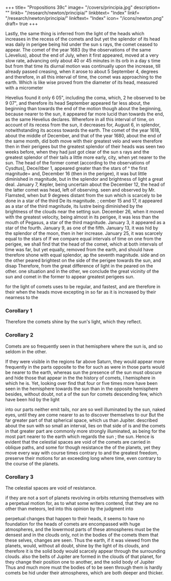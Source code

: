 +++
title= "Propositions 39c"
image= "/covers/principia.jpg"
description= ""
linkb= "/research/newton/principia/"
linkbtext= "Index"
linkf= "/research/newton/principia/"
linkftext= "Index"
icon= "/icons/newton.png"
draft= true
+++


Lastly, the same thing is inferred from the light of the heads which increases in the recess of the comets and 
but yet the splendor of its head was daily in perigee
being hid under the sun s rays, the comet ceased to appear.
The comet of the year 1683 (by the observations of the same LJevelius),
about the end of July, when it first
appeared, moved at a very slow rate,
advancing only about 40 or 45 minutes in its orb in a day s time but
from that time its diurnal motion was
continually upon the increase, till
already passed
creasing,
when
it arose to about 5
September 4,
degrees and therefore, in all this
interval of time, the comet was
approaching to the earth. Which is like
wise proved from the diameter of its
head, measured with a micrometer

Hevelius found it only 6 05&quot;,
including the coma, which,
2
he
observed to be 9 07&quot;, and therefore its head
September
appeared far
less about, the
beginning than towards the end of the motion though
about the beginning, because nearer to the
sun, it appeared far more lucid
than towards the end, as the same Hevelius declares. Wherefore in all
this interval of time, on account of its recess from the
sun, it decreases
for,
August
6,
in splendor,
notwithstanding its access towards the earth. The comet of
the year 1618, about the middle of December, and that of the
year 1680,
about the end of the same month, did both move with their
greatest velo
and were therefore then in their perigees but the
greatest splendor
of their heads was seen two weeks before, when
they had just got clear of
the sun s rays
and the greatest splendor of their tails a little more
early,
city,
when yet nearer
to the sun.
The head of the former comet (according to
the observations of Cysdtus], Dece/itber 1,
appeared greater than the stars
of ^ the first magnitude= and, December 16 (then in the
perigee), it was
but little diminished in magnitude, but in the splendor and
brightness of
light a great deal.
January 7, Kepler, being uncertain about the
December 12, the head of the latter comet was
head, left oif observing.
seen and observed by Mr. Flamsted, when but 9 degrees distant from the
sun which is scarcely to be done in a star of the third
De
its
magnitude.
;
cember 15 and
17, it appeared as a star of the third
magnitude, its lustre
being diminished by the brightness of the clouds near the setting sun.
December 26, when it moved with the greatest velocity, being almost in
its perigee, it was less than the mouth of
Pegasus, a star of the third
magnitude. January 3, it appeared as a star of the fourth. January 9,
as one of the fifth.
January 13, it was hid by the splendor of the moon,
then in her increase.
January 25, it was scarcely equal to the stars of
If we compare equal intervals of time on one
from the perigee, we shall find that the head of the
comet, which at both intervals of time was far, but yet equally, removed
from the earth, and should have therefore shone with equal splendor, ap
the seventh magnitude.
side and on the other
peared brightest on the side of the perigee towards the sun, and disap
Therefore, from the great difference of light in the
peared on the other.
one situation and in the other, we conclude the great vicinity of the sun
and comet in the former
to appear greatest
perigees
sun.

for the light of comets uses to be regular, and
fastest, and are therefore in their
when the heads move
excepting in so far as
it is
increased by their nearness to the


### Corollary 1 

Therefore the comets shine by the sun's light, which they reflect.

### Corollary 2

Comets are so frequently seen in that hemisphere where the sun is, and so seldom in the other.

If they were visible in the regions far above Saturn, they would appear more frequently in the parts opposite to the for such as were in those parts would be nearer to the earth, whereas sun 
the presence of the sun must obscure and hide those that appear in the the history of comets, I
hemisphere in which he is. Yet, looking over
find that four or five times more have been seen in the hemisphere towards
the sun than in the opposite hemisphere besides, without doubt, not a
of the sun for comets descending
few, which have been hid by the light


into our parts neither emit tails, nor are so well illuminated by the sun,
naked eyes, until they are come nearer to
as to discover themselves to our
But the far greater part of that spherical space, which
us than Jupiter.
described about the sun with so small an interval, lies on that side of
is
and the comets in that greater part are
commonly more strongly illuminated, as being for the most part nearer to
the earth which regards the sun
;
the sun.
Hence
is evident that the celestial spaces are void of
the
comets are carried in oblique paths, and some
for though
resistance
the
of the planets, yet they move every way with
course
times contrary to
and
the greatest freedom,
preserve their motions for an exceeding long
where
time, even
contrary to the course of the planets.


### Corollary 3

The celestial spaces are void of resistance. 

if they are not a sort of planets revolving in orbits returning
themselves with a perpetual motion for, as to what some writers
contend, that they are no other than meteors, led into this opinion by the
judgment
into

perpetual changes that happen to their heads, it seems to have no foundation for the heads of comets are encompassed with huge atmospheres, and the lowermost parts of these atmospheres must be the densest and
in the clouds only, not in the bodies of the comets them
that
these
selves,
changes are seen. Thus the earth, if it was viewed from
the planets, would, without all doubt, shine by the light of its clouds, and
therefore
it is
the solid body would scarcely appear through the surrounding clouds.
also the belts of Jupiter are formed in the clouds of that planet,
for they change their position one to another, and the solid body of Jupiter
Thus
and much more must the bodies of
to be seen through them
is hardly
comets be hid under their atmospheres, which are both deeper and thicker.
